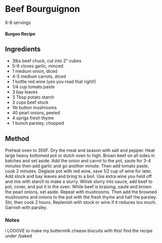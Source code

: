# Beef Bourguignon

6-8 servings

#### Burgoo Recipe

## Ingredients

* 3lbs beef chuck, cut into 2" cubes
* 5-6 cloves garlic, minced
* 1 medium onion, diced
* 4-5 medium carrots, diced
* 1 bottle red wine (yes you read that right!)
* 1/4 cup tomato paste
* 3 bay leaves
* 3 Tbsp potato starch
* 3 cups beef stock
* 1lb button mushrooms
* 40 pearl onions, peeled
* 4 sprigs fresh thyme
* 1 bunch parsley, chopped

## Method

Preheat oven to 350F.
Dry the meat and season with salt and pepper. Heat large heavy bottomed pot or dutch oven to high.
Brown beef on all sides in batches and set aside.
Add the onion and carrot to the pot, saute for 3-4 minutes then add garlic and go another minute.
Then add tomato paste, cook 2 minutes.
Deglaze pot with red wine, save 1/2 cup of wine for later.
Add stock and bay leaves and bring to a boil.
Use extra wine you held off and mix with starch to make a slurry.
Whisk slurry into sauce, add beef to pot, cover, and put it in the oven.
While beef is braising, saute and brown the pearl onions, set aside.
Repeat with mushrooms. 
Then add the browned mushrooms and onions to the pot with the fresh thyme and half the parsley.
Stir, then cook 2 hours. Replenish with stock or wine if it reduces too much. 
Garnish with parsley.

### Notes

i LOOOVE to make my buttermilk cheese biscuits with this! find the recipe under /baked
